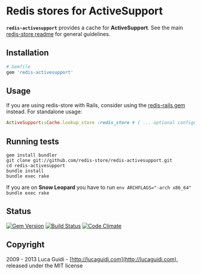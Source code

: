 # Redis stores for ActiveSupport

__`redis-activesupport`__ provides a cache for __ActiveSupport__. See the main [redis-store readme](https://github.com/redis-store/redis-store) for general guidelines.

## Installation

```ruby
# Gemfile
gem 'redis-activesupport'
```

## Usage

If you are using redis-store with Rails, consider using the [redis-rails gem](https://github.com/redis-store/redis-rails) instead. For standalone usage:

```ruby
ActiveSupport::Cache.lookup_store :redis_store # { ... optional configuration ... }
```

## Running tests

```shell
gem install bundler
git clone git://github.com/redis-store/redis-activesupport.git
cd redis-activesupport
bundle install
bundle exec rake
```

If you are on **Snow Leopard** you have to run `env ARCHFLAGS="-arch x86_64" bundle exec rake`

## Status

[![Gem Version](https://badge.fury.io/rb/redis-activesupport.png)](http://badge.fury.io/rb/redis-activesupport) 
[![Build Status](https://secure.travis-ci.org/redis-store/redis-activesupport.png?branch=master)](http://travis-ci.org/redis-store/redis-activesupport?branch=master) 
[![Code Climate](https://codeclimate.com/github/redis-store/redis-activesupport.png)](https://codeclimate.com/github/redis-store/redis-activesupport)

## Copyright

2009 - 2013 Luca Guidi - [http://lucaguidi.com](http://lucaguidi.com), released under the MIT license
